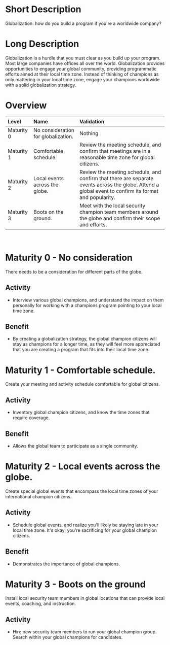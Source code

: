 # Short Description
Globalization: how do you build a program if you're a worldwide company?

# Long Description
Globalization is a hurdle that you must clear as you build up your program. Most large companies have offices all over the world. Globalization provides opportunities to engage your global community, providing programmatic efforts aimed at their local time zone. Instead of thinking of champions as only mattering in your local time zone, engage your champions worldwide with a solid globalization strategy.

# Overview

| Level | Name | Validation |
|:---|:---|:---|
| Maturity 0 | No consideration for globalization. | Nothing
| Maturity 1 | Comfortable schedule. | Review the meeting schedule, and confirm that meetings are in a reasonable time zone for global citizens.
| Maturity 2 | Local events across the globe. | Review the meeting schedule, and confirm that there are separate events across the globe. Attend a global event to confirm its format and popularity.
| Maturity 3 | Boots on the ground. | Meet with the local security champion team members around the globe and confirm their scope and efforts.

&nbsp;
# Maturity 0 - No consideration
There needs to be a consideration for different parts of the globe.

## Activity
* Interview various global champions, and understand the impact on them personally for working with a champions program pointing to your local time zone.
  
## Benefit
* By creating a globalization strategy, the global champion citizens will stay as champions for a longer time, as they will feel more appreciated that you are creating a program that fits into their local time zone.

# Maturity 1 - Comfortable schedule.
Create your meeting and activity schedule comfortable for global citizens.

## Activity
* Inventory global champion citizens, and know the time zones that require coverage. 

## Benefit
* Allows the global team to participate as a single community.

# Maturity 2 - Local events across the globe.
Create special global events that encompass the local time zones of your international champion citizens.

## Activity
* Schedule global events, and realize you'll likely be staying late in your local time zone. It's okay; you're sacrificing for your global champion citizens.

## Benefit
* Demonstrates the importance of global champions.

# Maturity 3 - Boots on the ground
Install local security team members in global locations that can provide local events, coaching, and instruction.

## Activity
* Hire new security team members to run your global champion group. Search within your global champions for candidates.